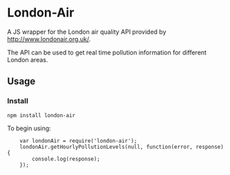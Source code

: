 # London-Air

A JS wrapper for the London air quality API provided by http://www.londonair.org.uk/.

The API can be used to get real time pollution information for different London areas.

## Usage
### Install
`npm install london-air`

To begin using:

```
    var londonAir = require('london-air');
    londonAir.getHourlyPollutionLevels(null, function(error, response) {
        console.log(response);
    });
```

